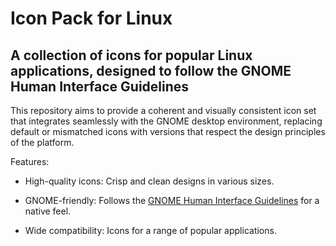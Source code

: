 # Icon Pack for Linux

## A collection of icons for popular Linux applications, designed to follow the GNOME Human Interface Guidelines

This repository aims to provide a coherent and visually consistent icon set that integrates seamlessly with the GNOME desktop environment, replacing default or mismatched icons with versions that respect the design principles of the platform.

Features:

- High-quality icons: Crisp and clean designs in various sizes.

- GNOME-friendly: Follows the [GNOME Human Interface Guidelines](https://developer.gnome.org/hig/principles.html) for a native feel.

- Wide compatibility: Icons for a range of popular applications.
